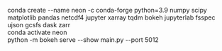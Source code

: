 conda create --name neon -c conda-forge python=3.9 numpy scipy matplotlib pandas netcdf4 jupyter xarray tqdm bokeh jupyterlab fsspec ujson gcsfs dask zarr  
conda activate neon  
python -m bokeh serve --show main.py --port 5012

